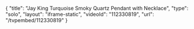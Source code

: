 {
    "title": "Jay King Turquoise   Smoky Quartz Pendant with Necklace",
    "type": "solo",
    "layout": "iframe-static",
    "videoId": "112330819",
    "url": "\/tvpembed\/112330819"
}
